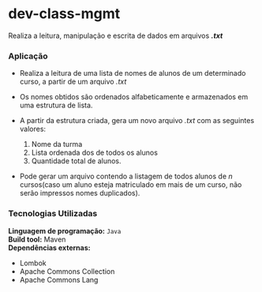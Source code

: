 
# dev-class-mgmt

Realiza a leitura, manipulação e escrita de dados em arquivos **_.txt_**

### Aplicação

- Realiza a leitura de uma lista de nomes de alunos de um determinado curso, a partir de um arquivo _.txt_
- Os nomes obtidos são ordenados alfabeticamente e armazenados em uma estrutura de lista.
- A partir da estrutura criada, gera um novo arquivo _.txt_ com as seguintes valores:

  1.  Nome da turma
  1.  Lista ordenada dos de todos os alunos
  1.  Quantidade total de alunos.

- Pode gerar um arquivo contendo a listagem de todos alunos de _n_ cursos(caso um aluno esteja matriculado em mais de um curso, não serão impressos nomes duplicados).

### Tecnologias Utilizadas
**Linguagem de programação:** `Java`  
**Build tool:** Maven  
**Dependências externas:**
- Lombok
- Apache Commons Collection
- Apache Commons Lang
